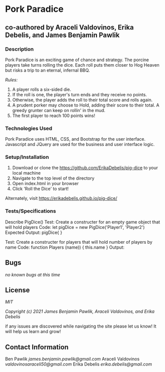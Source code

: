 # __Pork Paradice__
## co-authored by Araceli Valdovinos, Erika Debelis, and James Benjamin Pawlik 

### __Description__
Pork Paradice is an exciting game of chance and strategy. The porcine players take turns rolling the dice. Each roll puts them closer to Hog Heaven but risks a trip to an eternal, infernal BBQ.

_Rules:_
1. A player rolls a six-sided die.
2. If the roll is one, the player's turn ends and they receive no points.
3. Otherwise, the player adds the roll to their total score and rolls again.
4. A prudent porker may choose to Hold, adding their score to their total. A greedy grunter can keep on rollin' in the mud.
5. The first player to reach 100 points wins!

### __Technologies Used__
Pork Paradice uses HTML, CSS, and Bootstrap for the user interface. Javascript and JQuery are used for the business and user interface logic. 

### __Setup/Installation__
1. Download or clone the https://github.com/ErikaDebelis/pig-dice to your local machine
2. Navigate to the top level of the directory
3. Open index.html in your browser
4. Click 'Roll the Dice' to start!

Alternately, visit https://erikadebelis.github.io/pig-dice/

### __Tests/Specifications__

Describe PigDice()
Test: Create a constructer for an empty game object that will hold players
Code: let pigDice = new PigDice('Player1', 'Player2')
Expected Output: pigDice{ } 

Test: Create a constructer for players that will hold number of players by name
Code: function Players (name)) {
  this.name
}
Output:  

## Bugs

_no known bugs at this time_

## License

_MIT_

_Copyright (c) 2021 James Benjamin Pawlik, Araceli Valdovinos, and Erika Debelis_

if any issues are discovered while navigating the site please let us know! It will help us learn and grow!

## Contact Information
Ben Pawlik _james.benjamin.pawlik@gmail.com_
Araceli Valdovinos _valdovinosaraceli50@gmail.com_
Erika Debelis _erika.debelis@gmail.com_
